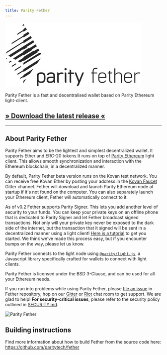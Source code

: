 ```yaml
---
title: Parity Fether
---
```


![Parity Fether](images/logo-parity-fether.jpg)

Parity Fether is a fast and decentralised wallet based on Parity Ethereum light-client.

## [» Download the latest release «](https://github.com/paritytech/fether/releases)


---

## About Parity Fether

Parity Fether aims to be the lightest and simplest decentralized wallet. It supports Ether and ERC-20 tokens.It runs on top of [Parity Ethereum](https://github.com/paritytech/parity-ethereum) light client. This allows smooth synchronization and interaction with the Ethereum blockchain, in a decentralized manner.

By default, Parity Fether beta version runs on the Kovan test network. You can receive free Kovan Ether by posting your address in the [Kovan Faucet](https://gitter.im/kovan-testnet/faucet) Gitter channel. Fether will download and launch Parity Ethereum node at startup if it's not found on the computer. You can also separately launch your Ethereum client, Fether will automatically connect to it.

As of v0.2 Fether supports Parity Signer. This lets you add another level of security to your funds. You can keep your private keys on an offline phone that is dedicated to Parity Signer and let Fether broadcast signed transactions. Not only will your private key never be exposed to the dark side of the internet, but the transaction that it signed will be sent in a decentralized manner using a light client! [Here is a tutorial](Parity-Signer-Mobile-App-Fether-tutorial) to get you started. We think we’ve made this process easy, but if you encounter bumps on the way, please let us know.

Parity Fether connects to the light node using [`@parity/light.js`](https://github.com/paritytech/js-libs/tree/master/packages/light.js), a Javascript library specifically crafted for wallets to connect with light clients. 

Parity Fether is licensed under the BSD 3-Clause, and can be used for all your Ethereum needs.

If you run into problems while using Parity Fether, please [file an issue](https://github.com/paritytech/fether/issues/new) in Fether repository, hop on our [Gitter](https://gitter.im/paritytech/fether) or [Riot](https://riot.im/app/#/group/+parity:matrix.parity.io) chat room to get support. We are glad to help! **For security-critical issues**, please refer to the security policy outlined in [SECURITY.md](https://github.com/paritytech/parity/blob/master/SECURITY.md).

![Parity Fether](https://wiki.parity.io/images/fether-screenshot-0.jpg)

## Building instructions

Find more information about how to build Fether from the source code here: https://github.com/paritytech/fether
